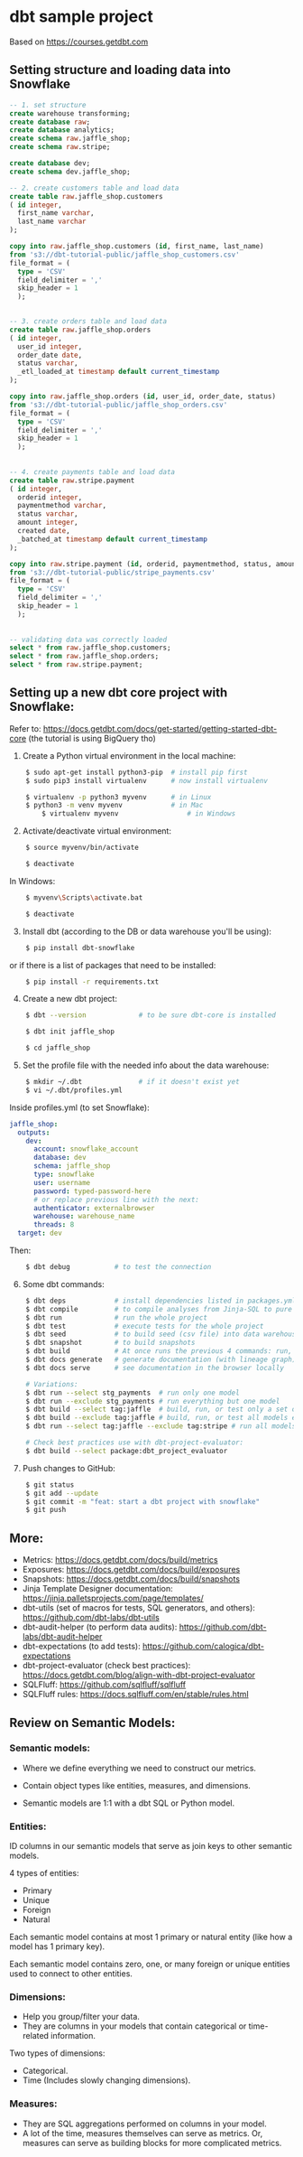 # dbt sample project

Based on https://courses.getdbt.com

## Setting structure and loading data into Snowflake

``` sql
-- 1. set structure
create warehouse transforming;
create database raw;
create database analytics;
create schema raw.jaffle_shop;
create schema raw.stripe;

create database dev;
create schema dev.jaffle_shop;

-- 2. create customers table and load data
create table raw.jaffle_shop.customers 
( id integer,
  first_name varchar,
  last_name varchar
);

copy into raw.jaffle_shop.customers (id, first_name, last_name)
from 's3://dbt-tutorial-public/jaffle_shop_customers.csv'
file_format = (
  type = 'CSV'
  field_delimiter = ','
  skip_header = 1
  );
  

-- 3. create orders table and load data
create table raw.jaffle_shop.orders
( id integer,
  user_id integer,
  order_date date,
  status varchar,
  _etl_loaded_at timestamp default current_timestamp
);

copy into raw.jaffle_shop.orders (id, user_id, order_date, status)
from 's3://dbt-tutorial-public/jaffle_shop_orders.csv'
file_format = (
  type = 'CSV'
  field_delimiter = ','
  skip_header = 1
  );
  
  
-- 4. create payments table and load data
create table raw.stripe.payment 
( id integer,
  orderid integer,
  paymentmethod varchar,
  status varchar,
  amount integer,
  created date,
  _batched_at timestamp default current_timestamp
);

copy into raw.stripe.payment (id, orderid, paymentmethod, status, amount, created)
from 's3://dbt-tutorial-public/stripe_payments.csv'
file_format = (
  type = 'CSV'
  field_delimiter = ','
  skip_header = 1
  );
  
  
-- validating data was correctly loaded
select * from raw.jaffle_shop.customers;
select * from raw.jaffle_shop.orders;
select * from raw.stripe.payment;
```


## Setting up a new dbt core project with Snowflake:
Refer to: https://docs.getdbt.com/docs/get-started/getting-started-dbt-core		(the tutorial is using BigQuery tho)

1. Create a Python virtual environment in the local machine:

```bash
	$ sudo apt-get install python3-pip  # install pip first
	$ sudo pip3 install virtualenv      # now install virtualenv

	$ virtualenv -p python3 myvenv      # in Linux
	$ python3 -m venv myvenv            # in Mac
        $ virtualenv myvenv                 # in Windows
```

2. Activate/deactivate virtual environment:
```bash
	$ source myvenv/bin/activate

	$ deactivate
```

In Windows:
```bash
	$ myvenv\Scripts\activate.bat

	$ deactivate
```


3. Install dbt (according to the DB or data warehouse you'll be using):
```bash
	$ pip install dbt-snowflake
```
or if there is a list of packages that need to be installed:
```bash
	$ pip install -r requirements.txt
```
4. Create a new dbt project:
```bash
	$ dbt --version 			# to be sure dbt-core is installed

	$ dbt init jaffle_shop

	$ cd jaffle_shop
```

5. Set the profile file with the needed info about the data warehouse:
```bash
	$ mkdir ~/.dbt 				# if it doesn't exist yet
	$ vi ~/.dbt/profiles.yml
```

Inside profiles.yml (to set Snowflake):

```yml
jaffle_shop:
  outputs:
    dev:
      account: snowflake_account
      database: dev
      schema: jaffle_shop
      type: snowflake
      user: username
      password: typed-password-here 
      # or replace previous line with the next: 
      authenticator: externalbrowser
      warehouse: warehouse_name
      threads: 8
  target: dev
```

Then: 
```bash
	$ dbt debug           # to test the connection
```

6. Some dbt commands:
```bash
	$ dbt deps            # install dependencies listed in packages.yml
	$ dbt compile         # to compile analyses from Jinja-SQL to pure SQL
	$ dbt run             # run the whole project
	$ dbt test            # execute tests for the whole project
	$ dbt seed            # to build seed (csv file) into data warehouse 
	$ dbt snapshot        # to build snapshots
	$ dbt build           # At once runs the previous 4 commands: run, test, snapshot, seed
	$ dbt docs generate   # generate documentation (with lineage graph)
	$ dbt docs serve      # see documentation in the browser locally

	# Variations:
	$ dbt run --select stg_payments  # run only one model
	$ dbt run --exclude stg_payments # run everything but one model
	$ dbt build --select tag:jaffle  # build, run, or test only a set of models with same tag
	$ dbt build --exclude tag:jaffle # build, run, or test all models except a set of them with a certain tag
	$ dbt run --select tag:jaffle --exclude tag:stripe # run all models tagged "daily", except those that are also tagged hourly

	# Check best practices use with dbt-project-evaluator:
	$ dbt build --select package:dbt_project_evaluator
```
7. Push changes to GitHub:
```bash
	$ git status
	$ git add --update
	$ git commit -m "feat: start a dbt project with snowflake"
	$ git push
  ```

## More:
  - Metrics: https://docs.getdbt.com/docs/build/metrics
  - Exposures: https://docs.getdbt.com/docs/build/exposures
  - Snapshots: https://docs.getdbt.com/docs/build/snapshots
  - Jinja Template Designer documentation: https://jinja.palletsprojects.com/page/templates/
  - dbt-utils (set of macros for tests, SQL generators, and others): https://github.com/dbt-labs/dbt-utils
  - dbt-audit-helper (to perform data audits): https://github.com/dbt-labs/dbt-audit-helper
  - dbt-expectations (to add tests): https://github.com/calogica/dbt-expectations
  - dbt-project-evaluator (check best practices): https://docs.getdbt.com/blog/align-with-dbt-project-evaluator
  - SQLFluff: https://github.com/sqlfluff/sqlfluff
  - SQLFluff rules: https://docs.sqlfluff.com/en/stable/rules.html

## Review on Semantic Models:

### Semantic models:

- Where we define everything we need to construct our metrics.

- Contain object types like entities, measures, and dimensions.

- Semantic models are 1:1 with a dbt SQL or Python model.

### Entities:

ID columns in our semantic models that serve as join keys to other semantic models.

4 types of entities:
- Primary
- Unique
- Foreign
- Natural

Each semantic model contains at most 1 primary or natural entity (like how a model has 1 primary key).

Each semantic model contains zero, one, or many foreign or unique entities used to connect to other entities.

### Dimensions:

- Help you group/filter your data.
- They are columns in your models that contain categorical or time-related information.

Two types of dimensions:
- Categorical.
- Time (Includes slowly changing dimensions).

### Measures:

- They are SQL aggregations performed on columns in your model.
- A lot of the time, measures themselves can serve as metrics. Or, measures can serve as building blocks for more complicated metrics.
